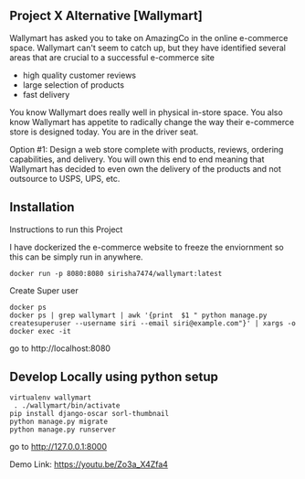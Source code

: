 ## Project X Alternative [Wallymart]

Wallymart has asked you to take on AmazingCo in the online e-commerce space. Wallymart can't seem to catch up, but they have identified several areas that are crucial to a successful e-commerce site
- high quality customer reviews
- large selection of products
- fast delivery

You know Wallymart does really well in physical in-store space. You also know Wallymart has appetite to radically change the way their e-commerce store is designed today.
You are in the driver seat.

Option #1: Design a web store complete with products, reviews, ordering capabilities, and delivery. You will own this end to end meaning that Wallymart has decided to even own the delivery of the products and not outsource to USPS, UPS, etc.



## Installation


Instructions to run this Project

I have dockerized the e-commerce website to freeze the enviornment so this can be simply run in anywhere.


```
docker run -p 8080:8080 sirisha7474/wallymart:latest
```


Create Super user

```
docker ps
docker ps | grep wallymart | awk '{print  $1 " python manage.py createsuperuser --username siri --email siri@example.com"}' | xargs -o docker exec -it  
```

go to http://localhost:8080

## Develop Locally using python setup

```
virtualenv wallymart
 . ./wallymart/bin/activate
pip install django-oscar sorl-thumbnail
python manage.py migrate
python manage.py runserver
```
go to http://127.0.0.1:8000

Demo Link: https://youtu.be/Zo3a_X4Zfa4
